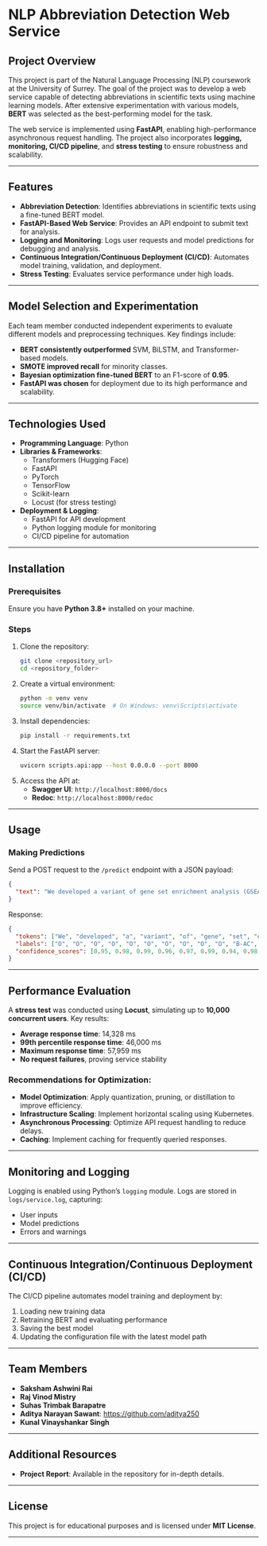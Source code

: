 # NLP Abbreviation Detection Web Service

## Project Overview
This project is part of the Natural Language Processing (NLP) coursework at the University of Surrey. The goal of the project was to develop a web service capable of detecting abbreviations in scientific texts using machine learning models. After extensive experimentation with various models, **BERT** was selected as the best-performing model for the task.

The web service is implemented using **FastAPI**, enabling high-performance asynchronous request handling. The project also incorporates **logging, monitoring, CI/CD pipeline**, and **stress testing** to ensure robustness and scalability.

---

## Features
- **Abbreviation Detection**: Identifies abbreviations in scientific texts using a fine-tuned BERT model.
- **FastAPI-Based Web Service**: Provides an API endpoint to submit text for analysis.
- **Logging and Monitoring**: Logs user requests and model predictions for debugging and analysis.
- **Continuous Integration/Continuous Deployment (CI/CD)**: Automates model training, validation, and deployment.
- **Stress Testing**: Evaluates service performance under high loads.

---

## Model Selection and Experimentation
Each team member conducted independent experiments to evaluate different models and preprocessing techniques. Key findings include:

- **BERT consistently outperformed** SVM, BiLSTM, and Transformer-based models.
- **SMOTE improved recall** for minority classes.
- **Bayesian optimization fine-tuned BERT** to an F1-score of **0.95**.
- **FastAPI was chosen** for deployment due to its high performance and scalability.

---

## Technologies Used
- **Programming Language**: Python
- **Libraries & Frameworks**:
  - Transformers (Hugging Face)
  - FastAPI
  - PyTorch
  - TensorFlow
  - Scikit-learn
  - Locust (for stress testing)
- **Deployment & Logging**:
  - FastAPI for API development
  - Python logging module for monitoring
  - CI/CD pipeline for automation

---

## Installation
### Prerequisites
Ensure you have **Python 3.8+** installed on your machine.

### Steps
1. Clone the repository:
   ```bash
   git clone <repository_url>
   cd <repository_folder>
   ```
2. Create a virtual environment:
   ```bash
   python -m venv venv
   source venv/bin/activate  # On Windows: venv\Scripts\activate
   ```
3. Install dependencies:
   ```bash
   pip install -r requirements.txt
   ```
4. Start the FastAPI server:
   ```bash
   uvicorn scripts.api:app --host 0.0.0.0 --port 8000
   ```
5. Access the API at:
   - **Swagger UI**: `http://localhost:8000/docs`
   - **Redoc**: `http://localhost:8000/redoc`

---

## Usage
### Making Predictions
Send a POST request to the `/predict` endpoint with a JSON payload:
```json
{
  "text": "We developed a variant of gene set enrichment analysis (GSEA) to determine..."
}
```
Response:
```json
{
  "tokens": ["We", "developed", "a", "variant", "of", "gene", "set", "enrichment", "analysis", "(", "GSEA", ")"],
  "labels": ["O", "O", "O", "O", "O", "O", "O", "O", "O", "O", "B-AC", "O"],
  "confidence_scores": [0.95, 0.98, 0.99, 0.96, 0.97, 0.99, 0.94, 0.98, 0.99, 0.92, 0.97, 0.91]
}
```

---

## Performance Evaluation
A **stress test** was conducted using **Locust**, simulating up to **10,000 concurrent users**. Key results:
- **Average response time**: 14,328 ms
- **99th percentile response time**: 46,000 ms
- **Maximum response time**: 57,959 ms
- **No request failures**, proving service stability

### Recommendations for Optimization:
- **Model Optimization**: Apply quantization, pruning, or distillation to improve efficiency.
- **Infrastructure Scaling**: Implement horizontal scaling using Kubernetes.
- **Asynchronous Processing**: Optimize API request handling to reduce delays.
- **Caching**: Implement caching for frequently queried responses.

---

## Monitoring and Logging
Logging is enabled using Python’s `logging` module. Logs are stored in `logs/service.log`, capturing:
- User inputs
- Model predictions
- Errors and warnings

---

## Continuous Integration/Continuous Deployment (CI/CD)
The CI/CD pipeline automates model training and deployment by:
1. Loading new training data
2. Retraining BERT and evaluating performance
3. Saving the best model
4. Updating the configuration file with the latest model path

---

## Team Members
- **Saksham Ashwini Rai**
- **Raj Vinod Mistry**
- **Suhas Trimbak Barapatre**
- **Aditya Narayan Sawant**: https://github.com/aditya250
- **Kunal Vinayshankar Singh**

---

## Additional Resources
- **Project Report**: Available in the repository for in-depth details.

---

## License
This project is for educational purposes and is licensed under **MIT License**.

---

